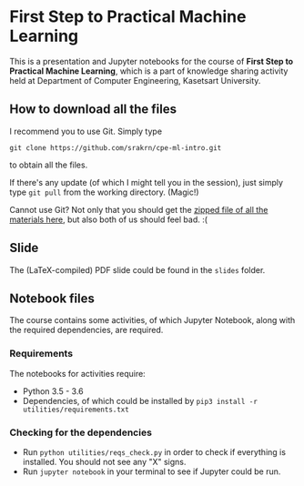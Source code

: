 # First Step to Practical Machine Learning

This is a presentation and Jupyter notebooks for the course of **First Step to Practical Machine Learning**, which is a part of knowledge sharing activity held at Department of Computer Engineering, Kasetsart University.

## How to download all the files

I recommend you to use Git. Simply type

```
git clone https://github.com/srakrn/cpe-ml-intro.git
```

to obtain all the files.

If there's any update (of which I might tell you in the session), just simply type `git pull` from the working directory. (Magic!)

Cannot use Git? Not only that you should get the [zipped file of all the materials here](https://github.com/srakrn/cpe-ml-intro/archive/master.zip), but also both of us should feel bad. :(

## Slide

The (LaTeX-compiled) PDF slide could be found in the `slides` folder.

## Notebook files

The course contains some activities, of which Jupyter Notebook, along with the required dependencies, are required.

### Requirements

The notebooks for activities require:

- Python 3.5 - 3.6
- Dependencies, of which could be installed by `pip3 install -r utilities/requirements.txt`

### Checking for the dependencies

- Run `python utilities/reqs_check.py` in order to check if everything is installed. You should not see any "X" signs.
- Run `jupyter notebook` in your terminal to see if Jupyter could be run.
